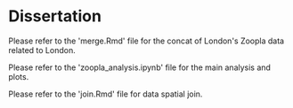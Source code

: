 # Dissertation

Please refer to the 'merge.Rmd' file for the concat of London's Zoopla data related to London.

Please refer to the 'zoopla_analysis.ipynb' file for the main analysis and plots.

Please refer to the 'join.Rmd' file for data spatial join.
